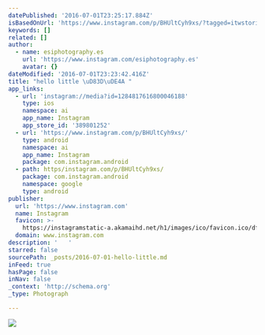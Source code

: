 ```yaml
---
datePublished: '2016-07-01T23:25:17.884Z'
isBasedOnUrl: 'https://www.instagram.com/p/BHUltCyh9xs/?tagged=itwstories'
keywords: []
related: []
author:
  - name: esiphotography.es
    url: 'https://www.instagram.com/esiphotography.es'
    avatar: {}
dateModified: '2016-07-01T23:23:42.416Z'
title: "hello little \uD83D\uDE4A "
app_links:
  - url: 'instagram://media?id=1284817616800046188'
    type: ios
    namespace: ai
    app_name: Instagram
    app_store_id: '389801252'
  - url: 'https://www.instagram.com/p/BHUltCyh9xs/'
    type: android
    namespace: ai
    app_name: Instagram
    package: com.instagram.android
  - path: https/instagram.com/p/BHUltCyh9xs/
    package: com.instagram.android
    namespace: google
    type: android
publisher:
  url: 'https://www.instagram.com'
  name: Instagram
  favicon: >-
    https://instagramstatic-a.akamaihd.net/h1/images/ico/favicon.ico/dfa85bb1fd63.ico
  domain: www.instagram.com
description: '   '
starred: false
sourcePath: _posts/2016-07-01-hello-little.md
inFeed: true
hasPage: false
inNav: false
_context: 'http://schema.org'
_type: Photograph

---
```

![   ](https://imgflo.herokuapp.com/graph/vahj1ThiexotieMo/942369b265a77c731ce23835d57d5662/croprotate.jpg?cropheight=432&cropwidth=640&degrees=0&input=https%3A%2F%2Fscontent.cdninstagram.com%2Ft51.2885-15%2Fs640x640%2Fsh0.08%2Fe35%2F13561945_785296244939223_1631247989_n.jpg%3Fig_cache_key%3DMTI4NDgxNzYxNjgwMDA0NjE4OA%253D%253D.2&x=0&y=104)